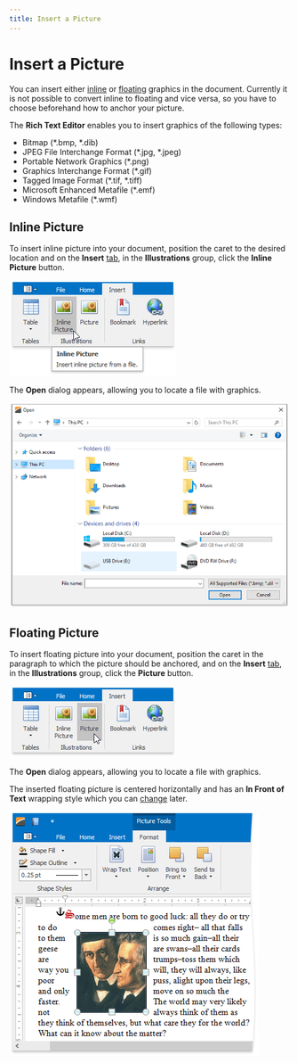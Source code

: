 ```yaml
---
title: Insert a Picture
---
```

# Insert a Picture
You can insert either [inline](#inlinepicture) or [floating](#floatingpicture) graphics in the document. Currently it is not possible to convert inline to floating and vice versa, so you have to choose beforehand how to anchor your picture.

The **Rich Text Editor** enables you to insert graphics of the following types:
* Bitmap (*.bmp, *.dib)
* JPEG File Interchange Format (*.jpg, *.jpeg)
* Portable Network Graphics (*.png)
* Graphics Interchange Format (*.gif)
* Tagged Image Format (*.tif, *.tiff)
* Microsoft Enhanced Metafile (*.emf)
* Windows  Metafile (*.wmf)

## <a name="inlinepicture"/>Inline Picture
To insert inline picture into your document, position the caret to the desired location and on the **Insert** [ tab](../../../../interface-elements-for-desktop/articles/rich-text-editor/text-editor-ui/ribbon-interface.md), in the **Illustrations** group, click the **Inline Picture** button.

![RTEInsertInlinePict](../../../images/Img121261.png)

The **Open** dialog appears, allowing you to locate a file with graphics.

![RTEInsertInlinePictDialog](../../../images/Img121262.png)

## <a name="floatingpicture"/>Floating Picture
To insert floating picture into your document, position the caret in the paragraph to which the picture should be anchored, and on the **Insert** [ tab](../../../../interface-elements-for-desktop/articles/rich-text-editor/text-editor-ui/ribbon-interface.md), in the **Illustrations** group, click the **Picture** button.

![RTEInsertFloatingPict](../../../images/Img121263.png)

The **Open** dialog appears, allowing you to locate a file with graphics.

The inserted floating picture is centered horizontally and has an **In Front of Text** wrapping style which you can [change](../../../../interface-elements-for-desktop/articles/rich-text-editor/pictures-and-text-boxes/wrap-text-around-a-picture-or-text-box.md) later.

![RTEPictInserted](../../../images/Img121264.png)